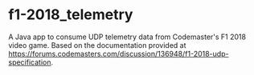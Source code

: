 # f1-2018_telemetry
A Java app to consume UDP telemetry data from Codemaster's F1 2018 video game. Based on the documentation provided at https://forums.codemasters.com/discussion/136948/f1-2018-udp-specification.
